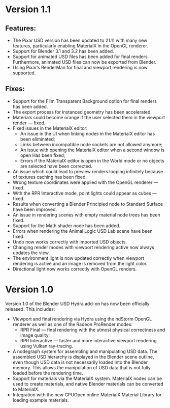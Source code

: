 # Version 1.1
## Features:
- The Pixar USD version has been updated to 21.11 with many new features, particularly enabling MaterialX in the OpenGL renderer.
- Support for Blender 3.1 and 3.2 has been added.
- Support for animated USD files has been added for final renders.  Furthermore, animated USD files can now be exported from Blender.
- Using Pixar’s RenderMan for final and viewport rendering is now supported. 

## Fixes:
- Support for the Film Transparent Background option for final renders has been added.
- The export process for instanced geometry has been accelerated.
- Materials could become orange if the user selected them in the viewport render — fixed.
- Fixed issues in the MaterialX editor:
    - An issue in the UI when linking nodes in the MaterialX editor has been eliminated;
    - Links between incompatible node sockets are not allowed anymore;
    - An issue with opening the MaterialX editor when a second window is open Has been fixed;
    - Errors if the MaterialX editor is open in the World mode or no objects are selected have been corrected.
- An issue which could lead to preview renders looping infinitely because of textures caching has been fixed.
- Wrong texture coordinates were applied with the OpenGL renderer — fixed.
- With the RPR Interactive mode, point lights could appear as cubes — fixed.
- Results when converting a Blender Principled node to Standard Surface have been improved.
- An issue in rendering scenes with empty material node trees has been fixed.
- Support for the Math shader node has been added.
- Errors when rendering the Animal Logic USD Lab scene have been fixed.
- Undo now works correctly with imported USD objects.
- Changing render modes with viewport rendering active now always updates the view.
- The environment light is now updated correctly when viewport rendering is active and an image is removed from the light color.
- Directional light now works correctly with OpenGL renders.


# Version 1.0

Version 1.0 of the Blender USD Hydra add-on has now been officially released.  This includes:


- Viewport and final rendering via Hydra using the hdStorm OpenGL renderer as well as one of the Radeon ProRender modes:
    - RPR Final — final rendering with the utmost physical correctness and image quality;
    - RPR Interactive — faster and more interactive viewport rendering using Vulkan ray-tracing.
- A nodegraph system for assembling and manipulating USD data. The assembled USD hierarchy is displayed in the Blender scene outline, even though USD data is not necessarily loaded into the Blender memory.  This allows the manipulation of USD data that is not fully loaded before the rendering time.
- Support for materials via the MaterialX system.  MaterialX nodes can be used to create materials, and native Blender materials can be converted to MaterialX.
- Integration with the new GPUOpen online MaterialX Material Library for loading example materials.
